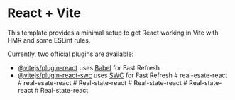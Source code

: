 # React + Vite

This template provides a minimal setup to get React working in Vite with HMR and some ESLint rules.

Currently, two official plugins are available:

- [@vitejs/plugin-react](https://github.com/vitejs/vite-plugin-react/blob/main/packages/plugin-react/README.md) uses [Babel](https://babeljs.io/) for Fast Refresh
- [@vitejs/plugin-react-swc](https://github.com/vitejs/vite-plugin-react-swc) uses [SWC](https://swc.rs/) for Fast Refresh
#   r e a l - e s a t e - r e a c t  
 #   r e a l - e s a t e - r e a c t  
 #   R e a l - s t a t e - r e a c t  
 #   R e a l - s t a t e - r e a c t  
 #   R e a l - s t a t e - r e a c t  
 #   R e a l - s t a t e - r e a c t  
 